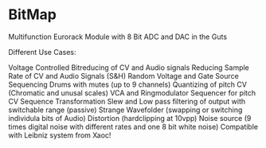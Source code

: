# BitMap
Multifunction Eurorack Module with 8 Bit ADC and DAC in the Guts


Different Use Cases:

Voltage Controlled Bitreducing of CV and Audio signals
Reducing Sample Rate of CV and Audio Signals (S&H)
Random Voltage and Gate Source
Sequencing Drums with mutes (up to 9 channels)
Quantizing of pitch CV (Chromatic and unusal scales)
VCA and Ringmodulator
Sequencer for pitch CV
Sequence Transformation
Slew and Low pass filtering of output with switchable range (passive)
Strange Wavefolder (swapping or switching individula bits of Audio)
Distortion (hardclipping at 10vpp)
Noise source (9 times digital noise with different rates and one 8 bit white noise) 
Compatible with Leibniz system from Xaoc!

